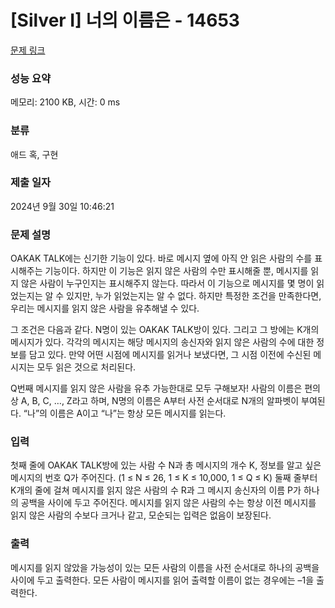 # [Silver I] 너의 이름은 - 14653 

[문제 링크](https://www.acmicpc.net/problem/14653) 

### 성능 요약

메모리: 2100 KB, 시간: 0 ms

### 분류

애드 혹, 구현

### 제출 일자

2024년 9월 30일 10:46:21

### 문제 설명

<p>OAKAK TALK에는 신기한 기능이 있다. 바로 메시지 옆에 아직 안 읽은 사람의 수를 표시해주는 기능이다. 하지만 이 기능은 읽지 않은 사람의 수만 표시해줄 뿐, 메시지를 읽지 않은 사람이 누구인지는 표시해주지 않는다. 따라서 이 기능으로 메시지를 몇 명이 읽었는지는 알 수 있지만, 누가 읽었는지는 알 수 없다. 하지만 특정한 조건을 만족한다면, 우리는 메시지를 읽지 않은 사람을 유추해낼 수 있다.</p>

<p>그 조건은 다음과 같다. N명이 있는 OAKAK TALK방이 있다. 그리고 그 방에는 K개의 메시지가 있다. 각각의 메시지는 해당 메시지의 송신자와 읽지 않은 사람의 수에 대한 정보를 담고 있다. 만약 어떤 시점에 메시지를 읽거나 보냈다면, 그 시점 이전에 수신된 메시지는 모두 읽은 것으로 처리된다.</p>

<p>Q번째 메시지를 읽지 않은 사람을 유추 가능한대로 모두 구해보자! 사람의 이름은 편의상 A, B, C, …, Z라고 하며, N명의 이름은 A부터 사전 순서대로 N개의 알파벳이 부여된다. “나”의 이름은 A이고 “나”는 항상 모든 메시지를 읽는다.</p>

### 입력 

 <p>첫째 줄에 OAKAK TALK방에 있는 사람 수 N과 총 메시지의 개수 K, 정보를 알고 싶은 메시지의 번호 Q가 주어진다. (1 ≤ N ≤ 26, 1 ≤ K ≤ 10,000, 1 ≤ Q ≤ K) 둘째 줄부터 K개의 줄에 걸쳐 메시지를 읽지 않은 사람의 수 R과 그 메시지 송신자의 이름 P가 하나의 공백을 사이에 두고 주어진다. 메시지를 읽지 않은 사람의 수는 항상 이전 메시지를 읽지 않은 사람의 수보다 크거나 같고, 모순되는 입력은 없음이 보장된다.</p>

### 출력 

 <p>메시지를 읽지 않았을 가능성이 있는 모든 사람의 이름을 사전 순서대로 하나의 공백을 사이에 두고 출력한다. 모든 사람이 메시지를 읽어 출력할 이름이 없는 경우에는 –1을 출력한다.</p>

